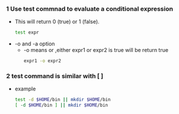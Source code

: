 ### 1 Use test commnad to evaluate a conditional expression
- This will return 0 (true) or 1 (false).
    ``` bash
    test expr
    ```
- -o and -a option
  - -o means or ,either expr1 or expr2 is true will be return true
    ``` bash
    expr1 -o expr2
    ```
### 2 test command is similar with [ ]
- example
    ``` bash
    test -d $HOME/bin || mkdir $HOME/bin
    [ -d $HOME/bin ] || mkdir $HOME/bin

